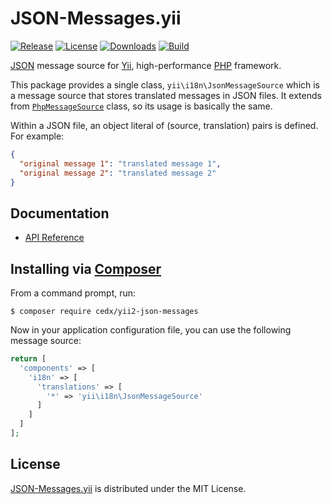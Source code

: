 # JSON-Messages.yii
[![Release](http://img.shields.io/packagist/v/cedx/yii2-json-messages.svg?style=flat)](https://packagist.org/packages/cedx/yii2-json-messages) [![License](http://img.shields.io/packagist/l/cedx/yii2-json-messages.svg?style=flat)](https://github.com/cedx/json-messages.yii/blob/master/LICENSE.txt) [![Downloads](http://img.shields.io/packagist/dt/cedx/yii2-json-messages.svg?style=flat)](https://packagist.org/packages/cedx/yii2-json-messages) [![Build](http://img.shields.io/travis/cedx/json-messages.yii.svg?style=flat)](https://travis-ci.org/cedx/json-messages.yii)

[JSON](http://json.org) message source for [Yii](http://www.yiiframework.com), high-performance [PHP](https://php.net) framework.

This package provides a single class, `yii\i18n\JsonMessageSource` which is a message source that stores translated messages in JSON files.
It extends from [`PhpMessageSource`](http://www.yiiframework.com/doc-2.0/yii-i18n-phpmessagesource.html) class, so its usage is basically the same.

Within a JSON file, an object literal of (source, translation) pairs is defined. For example:

```json
{
  "original message 1": "translated message 1",
  "original message 2": "translated message 2"
}
```

## Documentation
- [API Reference](http://dev.belin.io/json-messages.yii/api)

## Installing via [Composer](https://getcomposer.org)
From a command prompt, run:

```shell
$ composer require cedx/yii2-json-messages
```

Now in your application configuration file, you can use the following message source:

```php
return [
  'components' => [
    'i18n' => [
	  'translations' => [
		'*' => 'yii\i18n\JsonMessageSource'
	  ]
    ]
  ]
];
```

## License
[JSON-Messages.yii](https://packagist.org/packages/cedx/yii2-json-messages) is distributed under the MIT License.
